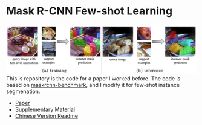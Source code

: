 # Mask R-CNN Few-shot Learning
![teaser](visualization/few-shot.png)
This is repository is the code for a paper I worked before. The code is based on [maskrcnn-benchmark](https://github.com/facebookresearch/maskrcnn-benchmark), and I modify it for few-shot instance segmenation.

- [Paper](https://drive.google.com/file/d/1WHQjgZgnZNr9u7xeFHvc2VnAs_4IoLQj/view?usp=sharing)
- [Supplementary Material](https://drive.google.com/file/d/1M9VnvFiV4_6X1uQSJhmXFStl5Hx_z0Xb/view?usp=sharing)
- [Chinese Version Readme](visualization/work.ipynb)
